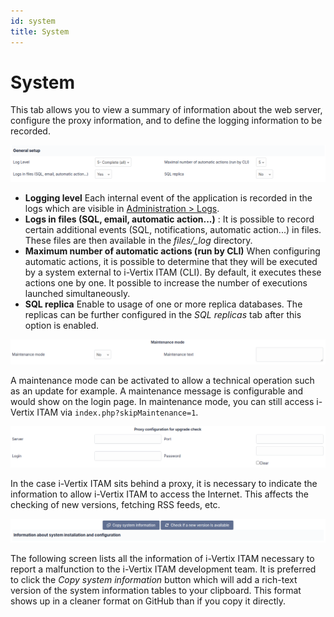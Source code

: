 ```yaml
---
id: system
title: System
---
```


# System

This tab allows you to view a summary of information about the web
server, configure the proxy information, and to define the logging
information to be recorded.

![image](../../../assets/modules/configuration/images/system_config.png)

- **Logging level** Each internal event of the application is recorded
  in the logs which are visible in [Administration \>   Logs](../../administration/logs.html).
- **Logs in files (SQL, email, automatic action...)** : It is possible
  to record certain additional events (SQL, notifications, automatic
  action...) in files. These files are then available in the
  *files/\_log* directory.
- **Maximum number of automatic actions (run by CLI)** When configuring
  automatic actions, it is possible to determine that they will be
  executed by a system external to i-Vertix ITAM (CLI). By default, it executes
  these actions one by one. It possible to increase the number of
  executions launched simultaneously.
- **SQL replica** Enable to usage of one or more replica databases. The
  replicas can be further configured in the *SQL replicas*
  tab after this option is enabled.

![image](../../../assets/modules/configuration/images/system_maintenance.png)

A maintenance mode can be activated to allow a technical operation such
as an update for example. A maintenance message is configurable and
would show on the login page. In maintenance mode, you can still access
i-Vertix ITAM via `index.php?skipMaintenance=1`.

![image](../../../assets/modules/configuration/images/system_proxy.png)

In the case i-Vertix ITAM sits behind a proxy, it is necessary to indicate the
information to allow i-Vertix ITAM to access the Internet. This affects the
checking of new versions, fetching RSS feeds, etc.

![image](../../../assets/modules/configuration/images/system_info.png)

The following screen lists all the information of i-Vertix ITAM necessary to
report a malfunction to the i-Vertix ITAM development team. It is preferred to
click the *Copy system information* button which will add a
rich-text version of the system information tables to your clipboard.
This format shows up in a cleaner format on GitHub than if you copy it
directly.
